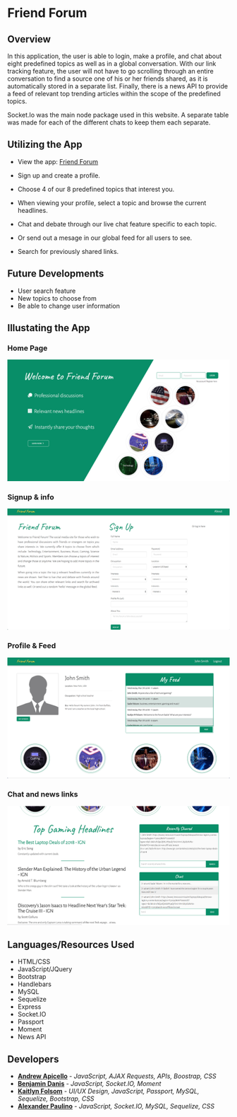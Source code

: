 # Friend Forum
 
## Overview

In this application, the user is able to login, make a profile, and chat about eight predefined topics as well as in a global conversation. With our link tracking feature, the user will not have to go scrolling through an entire conversation to find a source one of his or her friends shared, as it is automatically stored in a separate list.  Finally, there is a news API to provide a feed of relevant top trending articles within the scope of the predefined topics.

Socket.Io was the main node package used in this website. A separate table was made for each of the different chats to keep them each separate.

## Utilizing the App

* View the app: [Friend Forum](https://quiet-temple-92644.herokuapp.com/)

* Sign up and create a profile.
* Choose 4 of our 8 predefined topics that interest you.
* When viewing your profile, select a topic and browse the current headlines.
* Chat and debate through our live chat feature specific to each topic.
* Or send out a mesage in our global feed for all users to see.
* Search for previously shared links.

## Future Developments 

* User search feature
* New topics to choose from
* Be able to change user information

## Illustating the App

### Home Page
![Home Page](public/Images/home-page.png)

### Signup & info
![Sign up](public/Images/signup-page.png)

### Profile & Feed
![Profile](public/Images/profile.png)
### Chat and news links
![Links and Chat](public/Images/headlines-chat.png)

## Languages/Resources Used
- HTML/CSS
- JavaScript/JQuery
- Bootstrap
- Handlebars
- MySQL
- Sequelize
- Express
- Socket.IO
- Passport
- Moment
- News API

## Developers

* [**Andrew Apicello**](https://github.com/andrew-apicello/) - *JavaScript, AJAX Requests, APIs, Boostrap, CSS*
* [**Benjamin Danis**](https://github.com/benjaminDanis) - *JavaScript, Socket.IO, Moment*
* [**Kaitlyn Folsom**](https://github.com/https://github.com/Jewel0106) - *UI/UX Design, JavaScript, Passport, MySQL, Sequelize, Bootstrap, CSS*
* [**Alexander Paulino**](https://github.com/alexanderpaulino) - *JavaScript, Socket.IO, MySQL, Sequelize, CSS*
